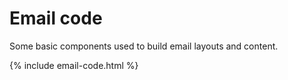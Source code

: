 # Email code

Some basic components used to build email layouts and content.

{% include email-code.html %}
